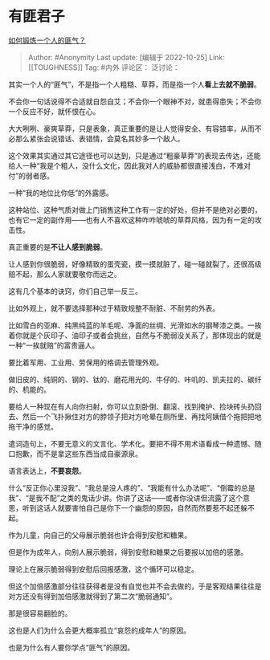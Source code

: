 # 有匪君子
[如何锻炼一个人的匪气？](https://www.zhihu.com/question/283850616/answer/2716909857)

> Author: #Anonymity
> Last update: [编辑于 2022-10-25]
> Link: [[TOUGHNESS]]
> Tag: #内外
> 评论区：
> 泛讨论：

其实一个人的“匪气”，不是指一个人粗糙、草莽，而是指一个人**看上去就不脆弱**。

不会你一句话说得不合适就自怨自艾；不会你一个眼神不对，就患得患失；不会你一个反应不好，就怀恨在心。

大大咧咧、豪爽草莽，只是表象，真正重要的是让人觉得安全、有容错率，从而不必那么紧张会说错话、表错情，会莫名其妙多一个敌人。

这个效果其实通过其它途径也可以达到，只是通过“粗豪草莽”的表现去传达，还能给人一种“我是个粗人，没什么文化，因此我对人的威胁都很直接浅白，不难对付”的弱者感。

一种“我的地位比你低”的外露感。

这种站位、这种气质对做上门销售这种工作有一定的好处，但并不是绝对必要的，也有它一定的副作用——也有人不喜欢这种咋咋唬唬的草莽风格，因为有一定的攻击性。

真正重要的是**不让人感到脆弱**。

让人感到你很脆弱，好像精致的蛋壳瓷，摸一摸就脏了，碰一碰就裂了，还很高级赔不起，那么人家就要敬你而远之。

这有几个基本的诀窍，你们自己举一反三。

比如外观上，就不要选择那种过于精致规整不耐脏、不耐劳的外表。

比如雪白的亚麻、纯黑纯蓝的羊毛呢、净面的丝绸、光滑如水的钢琴漆之类。一挨着你就是个灰印子、油印子或者会挑丝，自然与不脆弱没关系了，那体现出的就是一种“一挨就赔”的富贵逼人。

要比着军用、工业用、劳保用的格调去管理外观。

做旧皮的、纯铜的、钢的、钛的、磨花用光的、牛仔的、咔叽的、凯夫拉的、碳纤的、机能的。

要给人一种现在有人向你扫射，你可以立刻卧倒、翻滚、找到掩护、捡块砖头扔回去、然后一个飞扑揪住对方的脖领子把对方呛晕在厕所里、再找阿姨借个拖把把地拖干净的感觉。

遣词造句上，不要无意义的文言化、学术化。要把不得不用术语看成一种遗憾、随口抱歉，而不是拿这些东西当成自豪源泉。

语言表达上，**不要哀怨**。

什么“反正你心里没我”、“我总是没人疼的”、“我能有什么办法呢”、“倒霉的总是我”、“是我不配”之类的鬼话少讲。你讲了这话——或者你没讲但流露了这个意思，听到这话人就要害怕自己是你下一个幽怨的原因，自然而然要惹不起还躲不起。

作为儿童，向自己的父母展示脆弱也许会得到安慰和糖果。

但是作为成年人，向别人展示脆弱，得到安慰和糖果之后要报以加倍的感激。

理论上在展示脆弱得到安慰后回报感激，这个循环可以稳定。

但这个加倍感激部分往往获得者是没有自觉也并不会去做的，于是客观结果往往是对方还没有得到加倍感激就得到了第二次“脆弱通知”。

那是很容易翻脸的。

这也是人们为什么会更大概率孤立“哀怨的成年人”的原因。

也是为什么有人要你学点“匪气”的原因。
